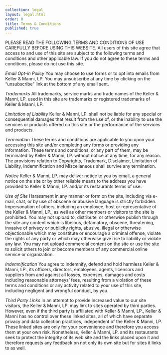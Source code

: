 ```yaml
---
collection: legal
layout: legal.html
order: 0
title: Terms & Conditions
published: true
---
```

PLEASE READ THE FOLLOWING TERMS AND CONDITIONS OF USE CAREFULLY BEFORE USING THIS WEBSITE. All users of this site agree that access to and use of this site are subject to the following terms and conditions and other applicable law. If you do not agree to these terms and conditions, please do not use this site.

_Email Opt-in Policy_
You may choose to use forms or to opt into emails from Keller & Manni, LP. You may unsubscribe at any time by clicking on the “unsubscribe” link at the bottom of any email sent.

_Trademarks_
All trademarks, service marks and trade names of the Keller & Manni, LP. used in this site are trademarks or registered trademarks of Keller & Manni, LP.

_Limitation of Liability_
Keller & Manni, LP. shall not be liable for any special or consequential damages that result from the use of, or the inability to use the services or products offered on this site or the performance of the services and products.

_Termination_
These terms and conditions are applicable to you upon your accessing this site and/or completing any forms or providing any information. These terms and conditions, or any part of them, may be terminated by Keller & Manni, LP. without notice at any time, for any reason. The provisions relation to Copyrights, Trademark, Disclaimer, Limitation of Liability, Indemnification and Miscellaneous shall survive any termination.

_Notice_
Keller & Manni, LP. may deliver notice to you by email, a general notice on the site or by other reliable means to the address you have provided to Keller & Manni, LP. and/or its restaurants terms of use.

_Use of Site_
Harassment in any manner or form on the site, including via e-mail, chat, or by use of obscene or abusive language is strictly forbidden. Impersonation of others, including an employee, host or representative of the Keller & Manni, LP., as well as other members or visitors to the site is prohibited. You may not upload to, distribute, or otherwise publish through the site any content which is libelous, defamatory, obscene, threatening, invasive of privacy or publicity rights, abusive, illegal or otherwise objectionable which may constitute or encourage a criminal offense, violate the rights of any party or which may otherwise give rise to liability or violate any law. You may not upload commercial content on the site or use the site to solicit
others to join or become members of any commercial online service or organization.

_Indemnification_
You agree to indemnify, defend and hold harmless Keller & Manni, LP., its officers, directors, employees, agents, licensors and suppliers from and against all losses, expenses, damages and costs including reasonable attorneys’ fees, resulting from a violation of these terms and conditions or any activity related to your use of this site, including negligent and wrongful conduct, by you.

_Third Party Links_
In an attempt to provide increased value to our site visitors, the Keller & Manni, LP. may link to sites operated by third parties. However, even if the third party is affiliated with Keller & Manni, LP., Keller & Manni has no control over these linked sites, all of which have separate privacy and data collection practices, independent of the Keller & Manni, LP. These linked sites are only for your convenience and therefore you access them at your own risk. Nonetheless, Keller & Manni, LP. and its restaurants seek to protect the integrity of its web site and the links placed upon it and therefore requests any feedback on not only its own site but for sites it links to as well.